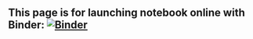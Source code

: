 ## This page is for launching notebook online with Binder: [![Binder](https://mybinder.org/badge_logo.svg)](https://mybinder.org/v2/gh/jianlianggao/applications_r/master?urlpath=rstudio)
